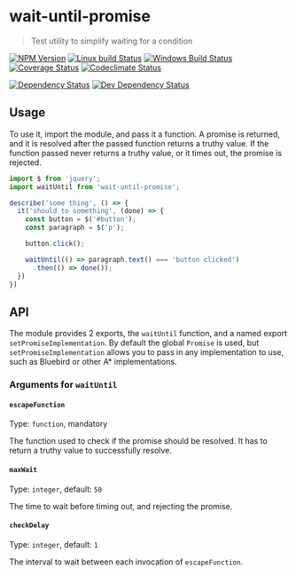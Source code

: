 # wait-until-promise
> Test utility to simplify waiting for a condition

[![NPM Version][npm-image]][npm-url]
[![Linux build Status][travis-image]][travis-url]
[![Windows Build Status][appveyor-image]][appveyor-url]
[![Coverage Status][coveralls-image]][coveralls-url]
[![Codeclimate Status][codeclimate-image]][codeclimate-url]

[![Dependency Status][david-image]][david-url]
[![Dev Dependency Status][david-dev-image]][david-dev-url]

## Usage

To use it, import the module, and pass it a function. A promise is returned,
and it is resolved after the passed function returns a truthy value. If the
function passed never returns a truthy value, or it times out, the promise is
rejected.

```js
import $ from 'jquery';
import waitUntil from 'wait-until-promise';

describe('some thing', () => {
  it('should to something', (done) => {
    const button = $('#button');
    const paragraph = $('p');

    button.click();

    waitUntil(() => paragraph.text() === 'button clicked')
      .then(() => done());
  })
})
```

## API
The module provides 2 exports, the `waitUntil` function, and a named export
`setPromiseImplementation`. By default the global `Promise` is used, but
`setPromiseImplementation` allows you to pass in any implementation to use,
such as Bluebird or other A* implementations.

### Arguments for `waitUntil`

#### `escapeFunction`
Type: `function`, mandatory

The function used to check if the promise should be resolved. It has to return
a truthy value to successfully resolve.

#### `maxWait`
Type: `integer`, default: `50`

The time to wait before timing out, and rejecting the promise.

#### `checkDelay`
Type: `integer`, default: `1`

The interval to wait between each invocation of `escapeFunction`.


[travis-url]: https://travis-ci.org/SimenB/wait-until-promise
[travis-image]: https://img.shields.io/travis/SimenB/wait-until-promise.svg
[appveyor-url]: https://ci.appveyor.com/project/SimenB/wait-until-promise
[appveyor-image]: https://ci.appveyor.com/api/projects/status/44aotxjicwqs3nnb?svg=true
[coveralls-url]: https://coveralls.io/github/SimenB/wait-until-promise
[coveralls-image]: https://img.shields.io/coveralls/SimenB/wait-until-promise.svg
[codeclimate-url]: https://codeclimate.com/github/SimenB/wait-until-promise
[codeclimate-image]: https://img.shields.io/codeclimate/github/SimenB/wait-until-promise.svg
[npm-url]: https://npmjs.org/package/wait-until-promise
[npm-image]: https://img.shields.io/npm/v/wait-until-promise.svg
[david-url]: https://david-dm.org/SimenB/wait-until-promise
[david-image]: https://img.shields.io/david/SimenB/wait-until-promise.svg
[david-dev-url]: https://david-dm.org/SimenB/wait-until-promise#info=devDependencies
[david-dev-image]: https://img.shields.io/david/dev/SimenB/wait-until-promise.svg
[david-peer-url]: https://david-dm.org/SimenB/wait-until-promise#info=peerDependencies
[david-peer-image]: https://img.shields.io/david/peer/SimenB/wait-until-promise.svg
